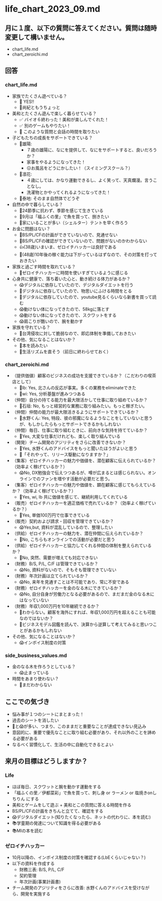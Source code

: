 # life_chart_2023_09.md
## 月に１度、以下の質問に答えてください。質問は随時変更して構いません。
- chart_life.md
- chart_zeroichi.md

## 回答
### chart_life.md
- 家族でたくさん遊べている？
  - 🎉 YES!!
  - 🤔尚紀ともうちょっと
- 美和とたくさん遊んで楽しく暮らせている？
  - ✅ バイオ６終わった！美和が楽しんでくれた！
  - ✅ 別のゲームもやりたい！
  - 🤔 このような質問と会話の時間を取りたい
- 子どもたちの成長をサポートできている？
  - 🤔雄陽:
    - ７歳の雄陽に、なにを提供して、なにをサポートすると、良いだろうか？
    - 家事をやるようになってきた！
    - 😖お風呂をどうにかしたい！（スイミングスクール？）
  - 🎉凛花:
    - ４歳にしては、かなり運動できるし、よく笑って、天真爛漫。言うことなし。
    - 洗濯物とかやってくれるようになってきた！
  - 🎉泰地: そのまま自然体でどうぞ
- 自然の中で暮らしている？
  - 🎉24節季に抗わず、季節を感じて生きている
  - 🤔9月は「福ふくの里」で魚を買って、捌きたい
  - 🤔家にいることが多い（シェルター）テントを早く作ろう
- お金に問題はない？
  - 🤔BS/PL/CFの計画ができていないので、見通せない
  - 🤔BS/PL/CFの確認ができていないので、問題がないのかわからない
  - 👍(38歳)いまいま、ゼロイチハッカーは良好である
  - 🤔(48歳)10年後の稼ぐ能力は下がっているはずなので、その対策を打っておきたい
- 家族と過ごす時間を取れている？
  - 🤔ゼロイチハッカーに時間を使いすぎているように感じる
- 心身共に健康で、落ち着いた心と、動き続ける体力があるか？
  - 😱デジタルに依存していたので、デジタルダイエットを行う
  - 🤔デジタルに依存していたので、物思いにふける時間をとる
  - 🤔デジタルに依存していたので、youtube見るくらいなら新書を買って読む
  - 😱動けない体になってきたので、58kgに落とす
  - 😱動けない体になってきたので、スクワットをする
  - 😱肩こりが酷いので、腕を動かす
- 家族を守れている？
  - 🤔台湾侵攻に対して脆弱なので、即応体制を準備しておきたい
- その他、気になることはないか？
  - 🤔本を読みたい
  - 🤔生活リズムを直そう（前日に終わらせておく）

### chart_zeroichi.md
- （提供価値）顧客のビジネスの成功を支援できているか？（こだわりの喫茶店として）
  - 🎉lb: Yes, 北さんの反応が事実。多くの業務をeliminateできた
  - 🎉wi: Yes, 分析基盤が進みつつある
- （仲間）自分の持てる能力を最大限活かして仕事に取り組めているか？
  - 🤔石垣: No, もっと経営的な業務に取り組みたい。もっと稼ぎたい。
- （仲間）仲間の能力が最大限活きるようにサポートできているか？
  - 🤔水野くん: Yes, 特段、彼の邪魔になるようなことをしていないと思うが、もしかしたらもっとサポートできるかもしれない
- （仲間）毎日、仕事に取り組むときに、前向きな気持を持てているか？
  - 🎉Yes, 大変な仕事だけれども、楽しく取り組んでいる
- （開発）チーム開発のアジリティをさらに改善できないか？
  - 🤔Yes, 水野くんのアドバイスをもっと聞いたほうがよいと思う
  - 🤔「それやって、リリース駆動になりますか？」
- （集客）ゼロイチハッカーの魅力や価値を、潜在顧客に伝えられているか？（効率よく稼げているか？）
  - 😱No, DX勉強会で伝えつつあるが、噂が広まるとは感じられない。オンラインでのファンを増やす活動が必要だと思う。
- （集客）ゼロイチハッカーの魅力や価値を、顕在顧客に感じてもらえているか？（効率よく稼げているか？）
  - 🎉Yes, wi, lb 共に価値を感じて、継続利用してくれている
- （販売）ゼロイチハッカーを適正価格で売れているか？（効率よく稼げているか？）
  - 🎉Yes, 単価100万円で仕事できている
- （販売）契約および請求・回収を管理できているか？
  - 😱Yes,but, 資料が混乱しているので、整理したい
- （供給）ゼロイチハッカーの魅力を、潜在仲間に伝えられているか？
  - 🤔No, こちらもオンラインでの活動が必要だと思う
- （供給）ゼロイチハッカーと協力してくれる仲間の体制を整えられているか？
  - 🤔No, 突然、需要が増えても対応できない
- （財務）B/S, P/L, C/F は管理できているか？
  - 😱No, 資料がないので、そもそも管理できていない
- （財務）年次計画は立てられているか？
  - 😱No, 来年を見通すことは不可能であり、常に不安である
- （財務）ゼロイチハッカーを金のなる木にできているか？
  - 😱No, 自分自身が労働力となる必要があるので、まだまだ金のなる木にはなっていない
- （財務）年収1,000万円を10年継続できるか？
  - 🤔わからない。顧客を海外にすれば、年収1,000万円を超えることも可能なのではないか？
  - 🤔ビジネスモデル図鑑を読んで、決算から逆算して考えてみると思いつことがあるかもしれない
- その他、気になることはないか？
  - 😱インボイス制度の対策

### side_business_values.md
- 金のなる木を作ろうとしている？
  - 😱止まっている
- 時間をあまり使わない？
  - 🤔まだわからない

## ここでの気づき
- 悩み事が１つのシートにまとまった！
- 過去のシートを消したい
- 🤔と😱が多い、つまり、このままだと重要なことが達成できない見込み
- 意図的に、重要で優先なことに取り組む必要があり、それ以外のことを諦める必要がある
- なるべく習慣化して、生活の中に自動化できるとよい

## 来月の目標はどうしますか？
### Life
- ほぼ毎日、スクワットと腕を動かす運動をする
- 「福ふくの里／伊都菜彩」で魚を買って、刺し身 or ラーメン or 塩焼きonしちりん にする
- 美和とゲームをして遊ぶ + 美和とこの質問に答える時間を作る
- BS/PL/CFの計画をきちんと立てて、確認をする
- 😱デジタルダイエット(知りたくなったら、ネットの代わりに、本を読む)
- 📚学童期の発達について知識を得る必要がある
- 📚MIの本を読む

### ゼロイチハッカー
- 10月以降の、インボイス制度の対策を確認する(LbEくらいじゃない？)
- 以下の資料を作成する
  - 財務三表: B/S, P/L, C/F
  - 契約管理
  - 年次計画(事業計画書)
- チーム開発のアジリティをさらに改善: 水野くんのアドバイスを受けながら、開発を実施する


